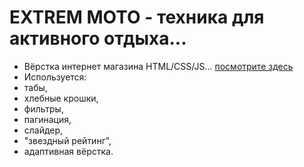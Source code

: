 # EXTREM MOTO - техника для активного отдыха...
- Вёрстка интернет магазина HTML/CSS/JS... [посмотрите здесь](https://evgeniymurygin.github.io/drive-moto/)
- Используется:
- табы,
- хлебные крошки,
- фильтры,
- пагинация,
- слайдер,
- "звездный рейтинг",
- адаптивная вёрстка.
